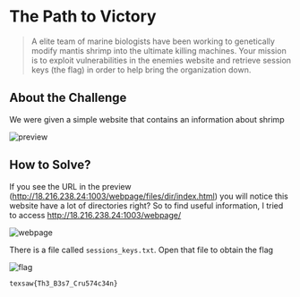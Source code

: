 # The Path to Victory
> A elite team of marine biologists have been working to genetically modify mantis shrimp into the ultimate killing machines. Your mission is to exploit vulnerabilities in the enemies website and retrieve session keys (the flag) in order to help bring the organization down.

## About the Challenge
We were given a simple website that contains an information about shrimp

![preview](images/preview.png)

## How to Solve?
If you see the URL in the preview (http://18.216.238.24:1003/webpage/files/dir/index.html) you will notice this website have a lot of directories right? So to find useful information, I tried to access http://18.216.238.24:1003/webpage/

![webpage](images/webpage.png)

There is a file called `sessions_keys.txt`. Open that file to obtain the flag

![flag](images/flag.png)

```
texsaw{Th3_B3s7_Cru574c34n}
```